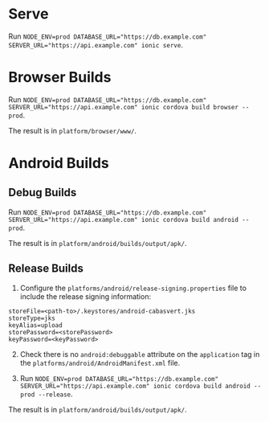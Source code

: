 # Serve

Run `NODE_ENV=prod DATABASE_URL="https://db.example.com" SERVER_URL="https://api.example.com" ionic serve`.

# Browser Builds

Run `NODE_ENV=prod DATABASE_URL="https://db.example.com" SERVER_URL="https://api.example.com" ionic cordova build browser --prod`.

The result is in `platform/browser/www/`.

# Android Builds

## Debug Builds

Run `NODE_ENV=prod DATABASE_URL="https://db.example.com" SERVER_URL="https://api.example.com" ionic cordova build android --prod`.

The result is in `platform/android/builds/output/apk/`.

## Release Builds

1. Configure the `platforms/android/release-signing.properties` file to include the release signing information:
```
storeFile=<path-to>/.keystores/android-cabasvert.jks
storeType=jks
keyAlias=upload
storePassword=<storePassword>
keyPassword=<keyPassword>
```

2. Check there is no `android:debuggable` attribute on the `application` tag in the `platforms/android/AndroidManifest.xml`
file.

3. Run `NODE_ENV=prod DATABASE_URL="https://db.example.com" SERVER_URL="https://api.example.com" ionic cordova build android --prod --release`.

The result is in `platform/android/builds/output/apk/`.
